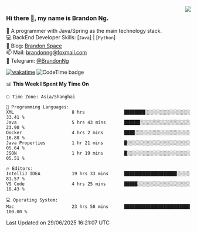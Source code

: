 <img  align="right" src="https://github-readme-stats-brandon0824.vercel.app/api/top-langs/?username=brandon0824&layout=compact">

### Hi there 👋, my name is Brandon Ng.

🌱 A programmer with Java/Spring as the main technology stack.  
💻 BackEnd Developer Skills: [`Java`] | [`Python`]  
📝 Blog: [Brandon Space](https://blog.brandonng.cc)  
📫 Mail: brandonng@foxmail.com  
📰 Telegram: [@BrandonNg](https://t.me/BrandonNg24)  

[![wakatime](https://wakatime.com/badge/user/940cafbf-f9d5-4b24-9a07-19bb072f52bb.svg)](https://wakatime.com/@940cafbf-f9d5-4b24-9a07-19bb072f52bb)
![CodeTime badge](https://img.shields.io/endpoint?style=flat-square&url=https%3A%2F%2Fapi.codetime.dev%2Fshield%3Fid%3D128%26project%3D%26in%3D604800000)

<!--START_SECTION:waka-->
📊 **This Week I Spent My Time On** 

```text
🕑︎ Time Zone: Asia/Shanghai

💬 Programming Languages: 
XML                      8 hrs               ████████░░░░░░░░░░░░░░░░░   33.41 % 
Java                     5 hrs 43 mins       ██████░░░░░░░░░░░░░░░░░░░   23.90 % 
Docker                   4 hrs 2 mins        ████░░░░░░░░░░░░░░░░░░░░░   16.88 % 
Java Properties          1 hr 21 mins        █░░░░░░░░░░░░░░░░░░░░░░░░   05.64 % 
JSON                     1 hr 19 mins        █░░░░░░░░░░░░░░░░░░░░░░░░   05.51 % 

🔥 Editors: 
IntelliJ IDEA            19 hrs 33 mins      ████████████████████░░░░░   81.57 % 
VS Code                  4 hrs 25 mins       █████░░░░░░░░░░░░░░░░░░░░   18.43 % 

💻 Operating System: 
Mac                      23 hrs 58 mins      █████████████████████████   100.00 % 
```


 Last Updated on 29/06/2025 16:21:07 UTC
<!--END_SECTION:waka-->
